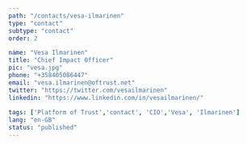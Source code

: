 ```yaml
---
path: "/contacts/vesa-ilmarinen" 
type: "contact" 
subtype: "contact"
order: 2

name: "Vesa Ilmarinen"
title: "Chief Impact Officer"
pic: "vesa.jpg" 
phone: "+358405086447"
email: "vesa.ilmarinen@oftrust.net"
twitter: "https://twitter.com/vesailmarinen"
linkedin: "https://www.linkedin.com/in/vesailmarinen/"
 
tags: ['Platform of Trust','contact', 'CIO','Vesa', 'Ilmarinen']
lang: "en-GB" 
status: "published" 
---
```


